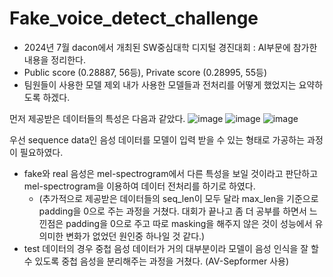 # Fake_voice_detect_challenge
 - 2024년 7월 dacon에서 개최된 SW중심대학 디지털 경진대회 : AI부문에 참가한 내용을 정리한다.
 - Public score (0.28887, 56등), Private score (0.28995, 55등)
 - 팀원들이 사용한 모델 제외 내가 사용한 모델들과 전처리를 어떻게 했었지는 요약하도록 하겠다.

먼저 제공받은 데이터들의 특성은 다음과 같았다.
![image](https://github.com/user-attachments/assets/eff8bc91-c836-4a84-af71-6244b974debf)
![image](https://github.com/user-attachments/assets/6ab722dc-ff2f-4ab0-9753-0163d729298a)
![image](https://github.com/user-attachments/assets/23715486-ac7c-4032-92ae-6b6d4e84c97f)

우선 sequence data인 음성 데이터를 모델이 입력 받을 수 있는 형태로 가공하는 과정이 필요하였다.
- fake와 real 음성은 mel-spectrogram에서 다른 특성을 보일 것이라고 판단하고 mel-spectrogram을 이용하여 데이터 전처리를 하기로 하였다. 
  - (추가적으로 제공받은 데이터들의 seq_len이 모두 달라 max_len을 기준으로 padding을 0으로 주는 과정을 거쳤다. 대회가 끝나고 좀 더 공부를 하면서 느낀점은 padding을 0으로 주고
    따로 masking을 해주지 않은 것이 성능에서 유의미한 변화가 없었던 원인중 하나일 것 같다.)
- test 데이터의 경우 중첩 음성 데이터가 거의 대부분이라 모델이 음성 인식을 잘 할 수 있도록 중첩 음성을 분리해주는 과정을 거쳤다. (AV-Sepformer 사용)
